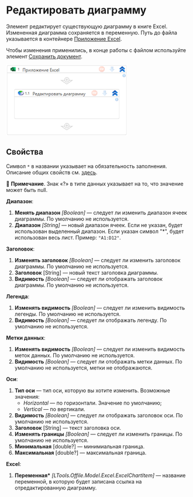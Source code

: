 # Редактировать диаграмму

Элемент редактирует существующую диаграмму в книге Excel. Измененная диаграмма сохраняется в переменную. Путь до файла указывается в контейнере [Приложение Excel](https://docs.primo-rpa.ru/primo-rpa/g_elements/el_basic/els_excel/el_excel_app). 

Чтобы изменения применились, в конце работы c файлом используйте элемент [Сохранить документ](https://docs.primo-rpa.ru/primo-rpa/g_elements/el_basic/els_excel/el_excel_save).

![Элемент «Редактировать диаграмму»](<../../../.gitbook/assets1/windows_items/ExcelWFUpdateChart.png>)


## Свойства

Символ `*` в названии указывает на обязательность заполнения. Описание общих свойств см. [здесь](https://docs.primo-rpa.ru/primo-rpa/primo-studio/process/elements#svoistva-elementa).

:small_blue_diamond: **Примечание**. Знак «?» в типе данных указывает на то, что значение может быть null.

**Диапазон**:

1. **Менять диапазон** *[Boolean]* — следует ли изменить диапазон ячеек диаграммы. По умолчанию не используется.
1. **Диапазон** *[String]* — новый диапазон ячеек. Если не указан, будет использован выделенный диапазон. Если указан символ "*", будет использован весь лист. Пример: `"A1:D12"`. 

**Заголовок**:

1. **Изменять заголовок** *[Boolean]* — следует ли изменить заголовок диаграммы. По умолчанию не используется.
1. **Заголовок** [String] — новый текст заголовка диаграммы.
1. **Видимость** *[Boolean]* — следует ли отображать заголовок диаграммы. По умолчанию не используется.

**Легенда**:

1. **Изменять видимость** *[Boolean]* — следует ли изменить видимость легенды. По умолчанию не используется.
1. **Видимость** *[Boolean]* — следует ли отображать легенду. По умолчанию не используется.

**Метки данных**:

1. **Изменять видимость** *[Boolean]* — следует ли изменить видимость меток данных. По умолчанию не используется.
1. **Видимость** *[Boolean]* — следует ли отображать метки данных. По умолчанию не используется, метки не отображаются.

**Оси**:

1. **Тип оси** — тип оси, которую вы хотите изменить. Возможные значения:
   * *Horizontal* — по горизонтали. Значение по умолчанию;
   * *Vertical* — по вертикали.
1. **Видимость** *[Boolean]* — следует ли отображать заголовок оси. По умолчанию не используется.
1. **Заголовок** [String] — текст заголовка оси.
1. **Изменять границы** *[Boolean]* — следует ли изменить границы. По умолчанию не используется.
1. **Минимальная** [double?] — минимиальная граница.
1. **Максимальная** [double?] — максимальная граница.


**Excel**:

1. **Переменная\*** *[LTools.Offile.Model.Excel.ExcelChartItem]* — название переменной, в которую будет записана ссылка на отредактированную диаграмму.
